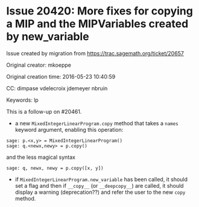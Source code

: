 # Issue 20420: More fixes for copying a MIP and the MIPVariables created by new_variable

Issue created by migration from https://trac.sagemath.org/ticket/20657

Original creator: mkoeppe

Original creation time: 2016-05-23 10:40:59

CC:  dimpase vdelecroix jdemeyer nbruin

Keywords: lp

This is a follow-up on #20461.

 * a new `MixedIntegerLinearProgram.copy` method that takes a `names` keyword argument, enabling this operation:

```
sage: p.<x,y> = MixedIntegerLinearProgram()
sage: q.<newx,newy> = p.copy()
```

  and the less magical syntax

```
sage: q, newx, newy = p.copy([x, y])
```

 * if `MixedIntegerLinearProgram.new_variable` has been called, it should set a flag and then if `__copy__` (or `__deepcopy__`) are called, it should display a warning (deprecation??) and refer the user to the new `copy` method.

